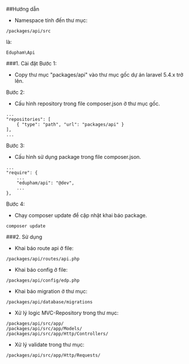 ##Hướng dẫn
- Namespace tính đến thư mục:
```
/packages/api/src
``` 
là:
```
Edupham\Api
```
###1. Cài đặt
Bước 1:
- Copy thư mục "packages/api" vào thư mục gốc dự án laravel 5.4.x trở lên.

Bước 2:
- Cấu hình repository trong file composer.json ở thư mục gốc.
```
...
"repositories": [
    { "type": "path", "url": "packages/api" }
],
...    
```

Bước 3:
- Cấu hình sử dụng package trong file composer.json.
```
...
"require": {
    ...
    "edupham/api": "@dev",
    ...
},
```

Bước 4:
- Chạy composer update để cập nhật khai báo package.
```
composer update
```

###2. Sử dụng
- Khai báo route api ở file:
```
/packages/api/routes/api.php
```
- Khai báo config ở file:
```
/packages/api/config/edp.php
```
- Khai báo migration ở thư mục:
```
/packages/api/database/migrations
```
- Xử lý logic MVC-Repository trong thư mục:
```
/packages/api/src/app/
/packages/api/src/app/Models/
/packages/api/src/app/Http/Controllers/
```
- Xử lý validate trong thư mục:
```
/packages/api/src/app/Http/Requests/
```